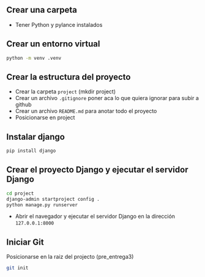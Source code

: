 ## Crear una carpeta

- Tener Python y pylance instalados

## Crear un entorno virtual

```bash
python -m venv .venv
```

##  Crear la estructura del proyecto

- Crear la carpeta `project` (mkdir project) 
- Crear un archivo `.gitignore` poner aca lo que quiera ignorar para subir a github
- Crear un archivo `README.md` para anotar todo el proyecto
- Posicionarse en project

## Instalar django

```bash
pip install django
```
## Crear el proyecto Django y ejecutar el servidor Django

```bash
cd project
django-admin startproject config .
python manage.py runserver
```

- Abrir el navegador y ejecutar el servidor Django en la dirección `127.0.0.1:8000`

## Iniciar Git

Posicionarse en la raiz del projecto (pre_entrega3)

```bash
git init
```


